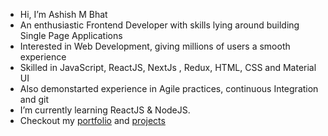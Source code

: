 - Hi, I’m  Ashish M Bhat
- An enthusiastic Frontend Developer with skills lying around building Single Page Applications
- Interested in Web Development, giving millions of users a smooth experience
- Skilled in JavaScript, ReactJS, NextJs , Redux, HTML, CSS and Material UI
- Also demonstarted experience in Agile practices, continuous Integration and git
- I’m currently learning ReactJS & NodeJS.
- Checkout my [portfolio](https://ashishmbhat.netlify.app) and [projects](https://ashishmbhat.netlify.app/projects)
